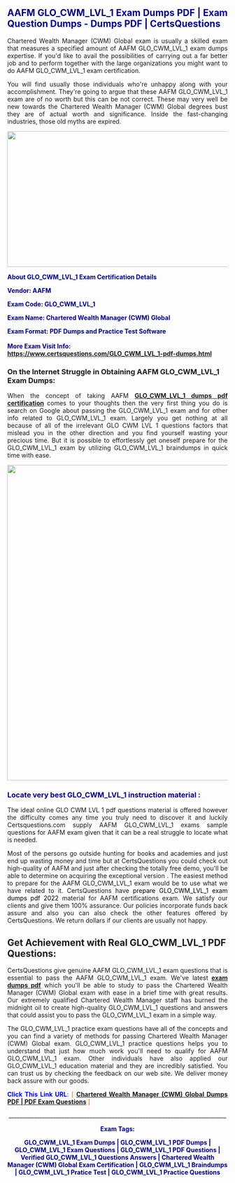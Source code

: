 <h2 style="text-align: justify;"><span style="color: #000080;">AAFM GLO_CWM_LVL_1 Exam Dumps PDF | Exam Question Dumps - Dumps PDF | CertsQuestions</span></h2>
<p style="text-align: justify;">Chartered Wealth Manager (CWM) Global exam is usually a skilled exam that measures a specified amount of AAFM  GLO_CWM_LVL_1 exam dumps expertise. If you'd like to avail the possibilities of carrying out a far better job and to perform together with the large organizations you might want to do AAFM GLO_CWM_LVL_1 exam certification.</p>
<p style="text-align: justify;">You will find usually those individuals who're unhappy along with your accomplishment. They're going to argue that these AAFM  GLO_CWM_LVL_1 exam are of no worth but this can be not correct. These may very well be new towards the Chartered Wealth Manager (CWM) Global degrees bust they are of actual worth and significance. Inside the fast-changing industries, those old myths are expired.</p>
<p><img style="display: block; margin-left: auto; margin-right: auto;" src="https://i.imgur.com/eaP4ae9.png" width="840" height="310" /></p>
<p><span style="color: #000080;"><strong>About GLO_CWM_LVL_1 Exam Certification Details</strong></span></p>
<p><span style="color: #000080;"><strong>Vendor: AAFM<br /></strong></span></p>
<p><span style="color: #000080;"><strong>Exam Code: GLO_CWM_LVL_1</strong></span></p>
<p><span style="color: #000080;"><strong>Exam Name: Chartered Wealth Manager (CWM) Global</strong></span></p>
<p><span style="color: #000080;"><strong>Exam Format: PDF Dumps and Practice Test Software<br /><br />More Exam Visit Info: <span style="color: #ff6600;"><a href="https://www.certsquestions.com/GLO_CWM_LVL_1-pdf-dumps.html">https://www.certsquestions.com/GLO_CWM_LVL_1-pdf-dumps.html</a></span></strong></span></p>
<h3>On the Internet Struggle in Obtaining AAFM GLO_CWM_LVL_1 Exam Dumps:</h3>
<p style="text-align: justify;">When the concept of taking AAFM <a href="https://www.certsquestions.com/GLO_CWM_LVL_1-pdf-dumps.html"><strong> GLO_CWM_LVL_1 dumps pdf certification</strong></a> comes to your thoughts then the very first thing you do is search on Google about passing the GLO_CWM_LVL_1 exam and for other info related to GLO_CWM_LVL_1 exam. Largely you get nothing at all because of all of the irrelevant GLO CWM LVL 1 questions factors that mislead you in the other direction and you find yourself wasting your precious time. But it is possible to effortlessly get oneself prepare for the GLO_CWM_LVL_1 exam by utilizing GLO_CWM_LVL_1 braindumps in quick time with ease.</p>
<p><a href="https://www.certsquestions.com/GLO_CWM_LVL_1-pdf-dumps.html"><img style="display: block; margin-left: auto; margin-right: auto;" src="https://i.imgur.com/pxhoKQ2.png" width="720" /></a></p>
<h3><span style="color: #000080;">Locate very best  GLO_CWM_LVL_1 instruction material :</span></h3>
<p style="text-align: justify;">The ideal online GLO CWM LVL 1 pdf questions material is offered however the difficulty comes any time you truly need to discover it and luckily Certsquestions.com supply AAFM GLO_CWM_LVL_1 exams sample questions for AAFM  exam given that it can be a real struggle to locate what is needed.</p>
<p style="text-align: justify;">Most of the persons go outside hunting for books and academies and just end up wasting money and time but at CertsQuestions you could check out high-quality of AAFM  and just after checking the totally free demo, you'll be able to determine on acquiring the exceptional version . The easiest method to prepare for the AAFM GLO_CWM_LVL_1 exam would be to use what we have related to it. CertsQuestions have <span style="color: #000000;">prepare GLO_CWM_LVL_1 exam dumps pdf 2022</span> material for AAFM certifications exam. We satisfy our clients and give them 100% assurance. Our policies incorporate funds back assure and also you can also check the other features offered by CertsQuestions. We return dollars if our clients are usually not happy.</p>
<h2>Get Achievement with Real GLO_CWM_LVL_1 PDF Questions:</h2>
<p style="text-align: justify;">CertsQuestions give genuine AAFM GLO_CWM_LVL_1 exam questions that is essential to pass the AAFM  GLO_CWM_LVL_1 exam. We've latest<strong>&nbsp;<a href="https://www.certsquestions.com/">exam dumps pdf</a></strong>&nbsp;which you'll be able to study to pass the Chartered Wealth Manager (CWM) Global exam with ease in a brief time with great results. Our extremely qualified Chartered Wealth Manager  staff has burned the midnight oil to create high-quality GLO_CWM_LVL_1 questions and answers that could assist you to pass the GLO_CWM_LVL_1 exam in a simple way.</p>
<p style="text-align: justify;">The GLO_CWM_LVL_1 practice exam questions have all of the concepts and you can find a variety of methods for passing Chartered Wealth Manager (CWM) Global exam. GLO_CWM_LVL_1 practice questions helps you to understand that just how much work you'll need to qualify for AAFM  GLO_CWM_LVL_1 exam. Other individuals have also applied our GLO_CWM_LVL_1 education material and they are incredibly satisfied. You can trust us by checking the feedback on our web site. We deliver money back assure with our goods.</p>
<p style="text-align: justify;"><span style="color: #0000ff;"><strong>Click This Link URL</strong>:</span> <span style="color: #ff6600;">[ <strong><a href="https://www.certsquestions.com/chartered-wealth-manager--certification.html">Chartered Wealth Manager (CWM) Global Dumps PDF | PDF Exam Questions</a></strong> ]</span></p>
<p style="text-align: center;">______________________________________________________________________________</p>
<p style="text-align: center;"><span style="color: #000080;"><strong>Exam Tags:</strong></span></p>
<p style="text-align: center;"><span style="color: #000080;"><strong>GLO_CWM_LVL_1 Exam Dumps | GLO_CWM_LVL_1 PDF Dumps | GLO_CWM_LVL_1 Exam Questions | GLO_CWM_LVL_1 PDF Questions | Verified GLO_CWM_LVL_1 Questions Answers | Chartered Wealth Manager (CWM) Global Exam Certification | GLO_CWM_LVL_1 Braindumps | GLO_CWM_LVL_1 Pratice Test | GLO_CWM_LVL_1 Practice Questions</strong></span></p>
